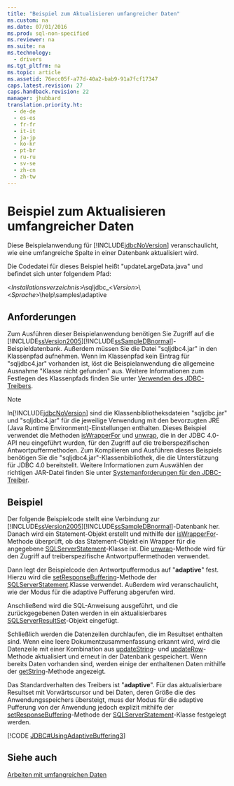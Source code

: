 ```yaml
---
title: "Beispiel zum Aktualisieren umfangreicher Daten"
ms.custom: na
ms.date: 07/01/2016
ms.prod: sql-non-specified
ms.reviewer: na
ms.suite: na
ms.technology: 
  - drivers
ms.tgt_pltfrm: na
ms.topic: article
ms.assetid: 76ecc05f-a77d-40a2-bab9-91a7fcf17347
caps.latest.revision: 27
caps.handback.revision: 22
manager: jhubbard
translation.priority.ht: 
  - de-de
  - es-es
  - fr-fr
  - it-it
  - ja-jp
  - ko-kr
  - pt-br
  - ru-ru
  - sv-se
  - zh-cn
  - zh-tw
---
```

# Beispiel zum Aktualisieren umfangreicher Daten
  Diese Beispielanwendung für [!INCLUDE[jdbcNoVersion](../content/includes/jdbcNoVersion_md.md)] veranschaulicht, wie eine umfangreiche Spalte in einer Datenbank aktualisiert wird.  
  
 Die Codedatei für dieses Beispiel heißt "updateLargeData.java" und befindet sich unter folgendem Pfad:  
  
 \<*Installationsverzeichnis*\>\\sqljdbc\_\<*Version*\>\\\<*Sprache*\>\\help\\samples\\adaptive  
  
## Anforderungen  
 Zum Ausführen dieser Beispielanwendung benötigen Sie Zugriff auf die [!INCLUDE[ssVersion2005](../content/includes/ssVersion2005_md.md)][!INCLUDE[ssSampleDBnormal](../content/includes/ssSampleDBnormal_md.md)]\-Beispieldatenbank. Außerdem müssen Sie die Datei "sqljdbc4.jar" in den Klassenpfad aufnehmen. Wenn im Klassenpfad kein Eintrag für "sqljdbc4.jar" vorhanden ist, löst die Beispielanwendung die allgemeine Ausnahme "Klasse nicht gefunden" aus. Weitere Informationen zum Festlegen des Klassenpfads finden Sie unter [Verwenden des JDBC-Treibers](../content/Using-the-JDBC-Driver.md).  
  
> [!NOTE]  
>  In[!INCLUDE[jdbcNoVersion](../content/includes/jdbcNoVersion_md.md)] sind die Klassenbibliotheksdateien "sqljdbc.jar" und "sqljdbc4.jar" für die jeweilige Verwendung mit den bevorzugten JRE \(Java Runtime Environment\)\-Einstellungen enthalten. Dieses Beispiel verwendet die Methoden [isWrapperFor](../content/isWrapperFor-Method--SQLServerStatement-.md) und [unwrap](../content/unwrap-Method--SQLServerStatement-.md), die in der JDBC 4.0\-API neu eingeführt wurden, für den Zugriff auf die treiberspezifischen Antwortpuffermethoden. Zum Kompilieren und Ausführen dieses Beispiels benötigen Sie die "sqljdbc4.jar"\-Klassenbibliothek, die die Unterstützung für JDBC 4.0 bereitstellt. Weitere Informationen zum Auswählen der richtigen JAR\-Datei finden Sie unter [Systemanforderungen für den JDBC-Treiber](../content/System-Requirements-for-the-JDBC-Driver.md).  
  
## Beispiel  
 Der folgende Beispielcode stellt eine Verbindung zur [!INCLUDE[ssVersion2005](../content/includes/ssVersion2005_md.md)][!INCLUDE[ssSampleDBnormal](../content/includes/ssSampleDBnormal_md.md)]\-Datenbank her. Danach wird ein Statement\-Objekt erstellt und mithilfe der [isWrapperFor](../content/isWrapperFor-Method--SQLServerStatement-.md)\-Methode überprüft, ob das Statement\-Objekt ein Wrapper für die angegebene [SQLServerStatement](../content/SQLServerStatement-Class.md)\-Klasse ist. Die [unwrap](../content/unwrap-Method--SQLServerStatement-.md)\-Methode wird für den Zugriff auf treiberspezifische Antwortpuffermethoden verwendet.  
  
 Dann legt der Beispielcode den Antwortpuffermodus auf "**adaptive**" fest. Hierzu wird die [setResponseBuffering](../content/setResponseBuffering-Method--SQLServerStatement-.md)\-Methode der [SQLServerStatement](../content/SQLServerStatement-Class.md).Klasse verwendet. Außerdem wird veranschaulicht, wie der Modus für die adaptive Pufferung abgerufen wird.  
  
 Anschließend wird die SQL\-Anweisung ausgeführt, und die zurückgegebenen Daten werden in ein aktualisierbares [SQLServerResultSet](../content/SQLServerResultSet-Class.md)\-Objekt eingefügt.  
  
 Schließlich werden die Datenzeilen durchlaufen, die im Resultset enthalten sind. Wenn eine leere Dokumentzusammenfassung erkannt wird, wird die Datenzeile mit einer Kombination aus [updateString](../content/updateString-Method--SQLServerResultSet-.md)\- und [updateRow](../content/updateRow-Method--SQLServerResultSet-.md)\-Methode aktualisiert und erneut in der Datenbank gespeichert. Wenn bereits Daten vorhanden sind, werden einige der enthaltenen Daten mithilfe der [getString](../content/getString-Method--SQLServerResultSet-.md)\-Methode angezeigt.  
  
 Das Standardverhalten des Treibers ist "**adaptive**". Für das aktualisierbare Resultset mit Vorwärtscursor und bei Daten, deren Größe die des Anwendungsspeichers übersteigt, muss der Modus für die adaptive Pufferung von der Anwendung jedoch explizit mithilfe der [setResponseBuffering](../content/setResponseBuffering-Method--SQLServerStatement-.md)\-Methode der [SQLServerStatement](../content/SQLServerStatement-Class.md)\-Klasse festgelegt werden.  
  
 [!CODE [JDBC#UsingAdaptiveBuffering3](../CodeSnippet/SQLDrivers/jdbc#usingadaptivebuffering3)]  
  
## Siehe auch  
 [Arbeiten mit umfangreichen Daten](../content/Working-with-Large-Data.md)  
  
  